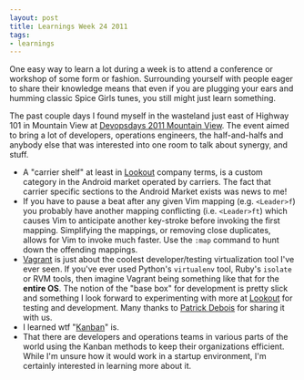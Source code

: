 ```yaml
---
layout: post
title: Learnings Week 24 2011
tags:
- learnings
---
```


One easy way to learn a lot during a week is to attend a conference or workshop
of some form or fashion. Surrounding yourself with people eager to share their
knowledge means that even if you are plugging your ears and humming classic
Spice Girls tunes, you still might just learn something.

The past couple days I found myself in the wasteland just east of Highway 101
in Mountain View at [Devopsdays 2011 Mountain
View](http://devopsdays.org/events/2011-mountainview/). The event aimed to
bring a lot of developers, operations engineers, the half-and-halfs and
anybody else that was interested into one room to talk about synergy, and
stuff.


* A "carrier shelf" at least in [Lookout](http://mylookout.com) company terms, is a custom category in the Android market operated by carriers. The fact that carrier specific sections to the Android Market exists was news to me!
* If you have to pause a beat after any given Vim mapping (e.g. `<Leader>f`) you probably have another mapping conflicting (i.e. `<Leader>ft`) which causes Vim to anticipate another key-stroke before invoking the first mapping. Simplifying the mappings, or removing close duplicates, allows for Vim to invoke much faster. Use the `:map` command to hunt down the offending mappings.
* [Vagrant](http://vagrantup.com/) is just about the coolest developer/testing virtualization tool I've ever seen. If you've ever used Python's `virtualenv` tool, Ruby's `isolate` or RVM tools, then imagine Vagrant being something like that for the **entire OS**. The notion of the "base box" for development is pretty slick and something I look forward to experimenting with more at [Lookout](http://mylookout.com) for testing and development. Many thanks to [Patrick Debois](http://twitter.com/patrickdebois) for sharing it with us.
* I learned wtf "[Kanban](http://en.wikipedia.org/wiki/Kanban_\(development\))" is.
* That there are developers and operations teams in various parts of the world  using the Kanban methods to keep their organizations efficient. While I'm unsure how it would work in a startup environment, I'm certainly interested in learning more about it.
